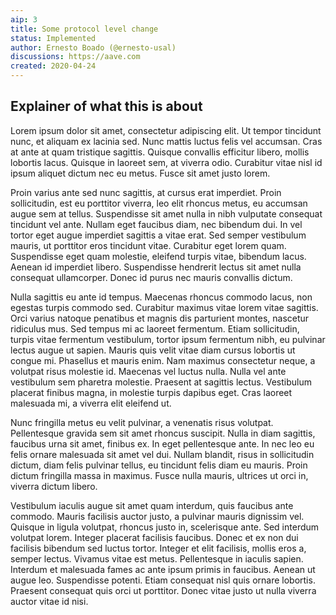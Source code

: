 ```yaml
---
aip: 3
title: Some protocol level change
status: Implemented
author: Ernesto Boado (@ernesto-usal)
discussions: https://aave.com
created: 2020-04-24
---
```


## Explainer of what this is about

Lorem ipsum dolor sit amet, consectetur adipiscing elit. Ut tempor tincidunt nunc, et aliquam ex lacinia sed. Nunc mattis luctus felis vel accumsan. Cras at ante at quam tristique sagittis. Quisque convallis efficitur libero, mollis lobortis lacus. Quisque in laoreet sem, at viverra odio. Curabitur vitae nisl id ipsum aliquet dictum nec eu metus. Fusce sit amet justo lorem.

Proin varius ante sed nunc sagittis, at cursus erat imperdiet. Proin sollicitudin, est eu porttitor viverra, leo elit rhoncus metus, eu accumsan augue sem at tellus. Suspendisse sit amet nulla in nibh vulputate consequat tincidunt vel ante. Nullam eget faucibus diam, nec bibendum dui. In vel tortor eget augue imperdiet sagittis a vitae erat. Sed semper vestibulum mauris, ut porttitor eros tincidunt vitae. Curabitur eget lorem quam. Suspendisse eget quam molestie, eleifend turpis vitae, bibendum lacus. Aenean id imperdiet libero. Suspendisse hendrerit lectus sit amet nulla consequat ullamcorper. Donec id purus nec mauris convallis dictum.

Nulla sagittis eu ante id tempus. Maecenas rhoncus commodo lacus, non egestas turpis commodo sed. Curabitur maximus vitae lorem vitae sagittis. Orci varius natoque penatibus et magnis dis parturient montes, nascetur ridiculus mus. Sed tempus mi ac laoreet fermentum. Etiam sollicitudin, turpis vitae fermentum vestibulum, tortor ipsum fermentum nibh, eu pulvinar lectus augue ut sapien. Mauris quis velit vitae diam cursus lobortis ut congue mi. Phasellus et mauris enim. Nam maximus consectetur neque, a volutpat risus molestie id. Maecenas vel luctus nulla. Nulla vel ante vestibulum sem pharetra molestie. Praesent at sagittis lectus. Vestibulum placerat finibus magna, in molestie turpis dapibus eget. Cras laoreet malesuada mi, a viverra elit eleifend ut.

Nunc fringilla metus eu velit pulvinar, a venenatis risus volutpat. Pellentesque gravida sem sit amet rhoncus suscipit. Nulla in diam sagittis, faucibus urna sit amet, finibus ex. In eget pellentesque ante. In nec leo eu felis ornare malesuada sit amet vel dui. Nullam blandit, risus in sollicitudin dictum, diam felis pulvinar tellus, eu tincidunt felis diam eu mauris. Proin dictum fringilla massa in maximus. Fusce nulla mauris, ultrices ut orci in, viverra dictum libero.

Vestibulum iaculis augue sit amet quam interdum, quis faucibus ante commodo. Mauris facilisis auctor justo, a pulvinar mauris dignissim vel. Quisque in ligula volutpat, rhoncus justo in, scelerisque ante. Sed interdum volutpat lorem. Integer placerat facilisis faucibus. Donec et ex non dui facilisis bibendum sed luctus tortor. Integer et elit facilisis, mollis eros a, semper lectus. Vivamus vitae est metus. Pellentesque in iaculis sapien. Interdum et malesuada fames ac ante ipsum primis in faucibus. Aenean ut augue leo. Suspendisse potenti. Etiam consequat nisl quis ornare lobortis. Praesent consequat quis orci ut porttitor. Donec vitae justo ut nulla viverra auctor vitae id nisi.
